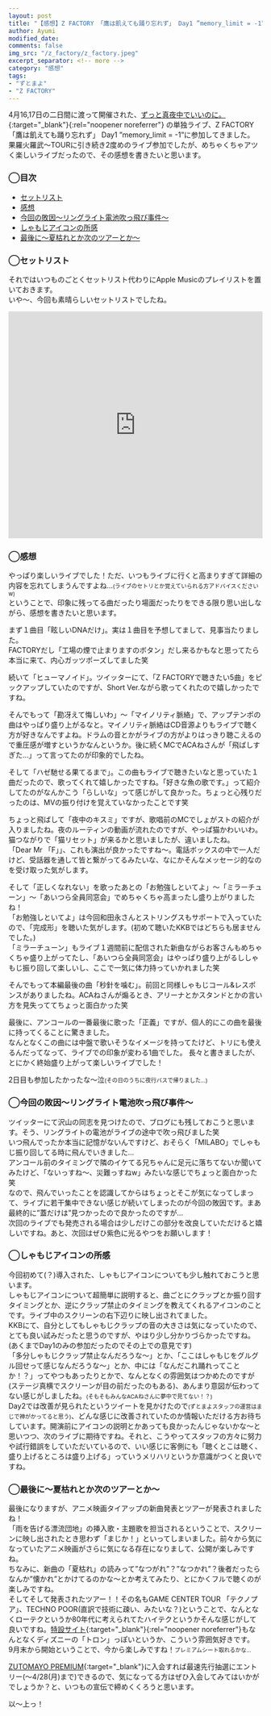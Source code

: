 ```yaml
---
layout: post
title: "【感想】Z FACTORY 「鷹は飢えても踊り忘れず」 Day1 ”memory_limit = -1”"
author: Ayumi
modified_date: 
comments: false
img_src: "/z_factory/z_factory.jpeg"
excerpt_separator: <!-- more -->
category: "感想"
tags: 
- "ずとまよ"
- "Z FACTORY"
--- 
```

<!-- ブログ本文 -->
4月16,17日の二日間に渡って開催された、[ずっと真夜中でいいのに。](https://zutomayo.net/){:target="_blank"}{:rel="noopener noreferrer"} の単独ライブ、Z FACTORY 「鷹は飢えても踊り忘れず」 Day1 ”memory_limit = -1”に参加してきました。  
果羅火羅武〜TOURに引き続き2度めのライブ参加でしたが、めちゃくちゃアツく楽しいライブだったので、その感想を書きたいと思います。
<!-- more -->
### ◯目次
- [セットリスト](#anchor1)
- [感想](#anchor2)
- [今回の敗因〜リングライト電池吹っ飛び事件〜](#anchor3)
- [しゃもじアイコンの所感](#anchor4)
- [最後に〜夏枯れとか次のツアーとか〜](#anchor5)

<a id="anchor1"></a>
### ◯セットリスト
それではいつものごとくセットリスト代わりにApple Musicのプレイリストを置いておきます。  
いや〜、今回も素晴らしいセットリストでしたね。
<iframe allow="autoplay *; encrypted-media *; fullscreen *" frameborder="0" height="450" style="width:100%;max-width:660px;overflow:hidden;background:transparent;" sandbox="allow-forms allow-popups allow-same-origin allow-scripts allow-storage-access-by-user-activation allow-top-navigation-by-user-activation" src="https://embed.music.apple.com/jp/playlist/zutomayo-factory-day1/pl.u-BNA6YjeF5jGEd8?l=en"></iframe>

<a id="anchor2"></a>
### ◯感想
やっぱり楽しいライブでした！ただ、いつもライブに行くと高まりすぎて詳細の内容を忘れてしまうんですよね...<span style="font-size: 11px">(ライブのセトリとか覚えていられる方アドバイスくださいw)</span>  
ということで、印象に残ってる曲だったり場面だったりをできる限り思い出しながら、感想を書きたいと思います。  

まず１曲目「眩しいDNAだけ」。実は１曲目を予想してまして、見事当たりました。  
FACTORYだし「工場の煙で止まりますのボタン」だし来るかもなと思ってたら本当に来て、内心ガッツポーズしてました笑  

続いて「ヒューマノイド」。ツイッターにて、「Z FACTORYで聴きたい5曲」をピックアップしていたのですが、Short Ver.ながら歌ってくれたので嬉しかったですね。  

そんでもって「勘冴えて悔しいわ」〜「マイノリティ脈絡」で、アップテンポの曲はやっぱり盛り上がるなと。マイノリティ脈絡はCD音源よりもライブで聴く方が好きなんですよね。ドラムの音とかがライブの方がよりはっきり聴こえるので重圧感が増すというかなんというか。後に続くMCでACAねさんが「飛ばしすぎた...」って言ってたのが印象的でしたね。  

そして「ハゼ馳せる果てるまで」。この曲もライブで聴きたいなと思っていた１曲だったので、歌ってくれて嬉しかったですね。「好きな魚の歌です。」って紹介してたのがなんかこう「らしいな」って感じがして良かった。ちょっと心残りだったのは、MVの振り付けを覚えていなかったことです笑  

ちょっと飛ばして「夜中のキスミ」ですが、歌唱前のMCでしょがストの紹介が入りましたね。夜のルーティンの動画が流れたのですが、やっぱ猫かわいいわ。猫つながりで「猫リセット」が来るかと思いましたが、違いましたね。  
「Dear Mr 「F」」、これも演出が良かったですね〜。電話ボックスの中で一人だけど、受話器を通して皆と繋がってるみたいな、なにかそんなメッセージ的なのを受け取った気がします。  

そして「正しくなれない」を歌ったあとの「お勉強しといてよ」〜「ミラーチューン」〜「あいつら全員同窓会」でめちゃくちゃ高まったし盛り上がりましたね！  
「お勉強しといてよ」は今回和田永さんとストリングスもサポートで入っていたので、「完成形」を聴いた気がします。(初めて聴いたKKBではどちらも居ませんでした。)  
「ミラーチューン」もライブ１週間前に配信された新曲ながらお客さんもめちゃくちゃ盛り上がってたし、「あいつら全員同窓会」はやっぱり盛り上がるししゃもじ振り回して楽しいし、ここで一気に体力持っていかれました笑  

そんでもって本編最後の曲「秒針を噛む」。前回と同様しゃもじコール&レスポンスがありましたね。ACAねさんが煽るとき、アリーナとかスタンドとかの言い方を見失っててちょっと面白かった笑  

最後に、アンコールの一番最後に歌った「正義」ですが、個人的にこの曲を最後に持ってくることに驚きました。  
なんとなくこの曲には中盤で歌いそうなイメージを持ってたけど、トリにも使えるんだってなって、ライブでの印象が変わる1曲でした。
長々と書きましたが、とにかく終始盛り上がって楽しいライブでした！  

2日目も参加したかったな〜泣<span style="font-size: 11px">(その日のうちに夜行バスで帰りました…)</span>  

<a id="anchor3"></a>
### ◯今回の敗因〜リングライト電池吹っ飛び事件〜
ツイッターにて沢山の同志を見つけたので、ブログにも残しておこうと思います。そう、リングライトの電池がライブの途中で吹っ飛びました笑  
いつ飛んでったか本当に記憶がないんですけど、おそらく「MILABO」でしゃもじ振り回してる時に飛んでいきました...  
アンコール前のタイミングで隣のイケてる兄ちゃんに足元に落ちてないか聞いてみたけど、「ないっすね〜、災難っすねw」みたいな感じでちょっと面白かった笑  
なので、飛んでいったことを認識してからはちょっとそこが気になってしまって、ライブに若干集中できない感じが続いてしまったのが今回の敗因です。まあ最終的に”蓋だけは”見つかったので良かったのですが...  
次回のライブでも発売される場合は少しだけこの部分を改良していただけると嬉しいですね。あと、次回はぜひ紫色に光るやつをお願いします！  

<a id="anchor4"></a>
### ◯しゃもじアイコンの所感
今回初めて(？)導入された、しゃもじアイコンについても少し触れておこうと思います。  
しゃもじアイコンについて超簡単に説明すると、曲ごとにクラップとか振り回すタイミングとか、逆にクラップ禁止のタイミングを教えてくれるアイコンのことです。ライブ中のスクリーンの右下辺りに映し出されてました。  
KKBにて、自分としてもしゃもじクラップの音の大きさは気になっていたので、とても良い試みだったと思うのですが、やはり少し分かりづらかったですね。(あくまでDay1のみの参加だったのでその上での意見です)  
「多分しゃもじクラップ禁止なんだろうな〜」とか、「ここはしゃもじをグルグル回せって感じなんだろうな〜」とか、中には「なんだこれ踊れってことか！？」ってやつもあったりとかで、なんとなくの雰囲気はつかめたのですが(ステージ真横でスクリーンが目の前だったのもある)、あんまり意図が伝わってない感じがしましたね。<span style="font-size: 11px">(そもそもみんなACAねさんに夢中で見てない！？)</span>  
Day2では改善が見られたというツイートを見かけたので<span style="font-size: 11px">(ずとまよスタッフの運営はまじで神がかってると思う)</span>、どんな感じに改善されていたのか情報いただける方お待ちしています。開演前にアイコンの説明とかあっても良かったんじゃないかな〜と思いつつ、次のライブに期待ですね。それと、こうやってスタッフの方々に努力や試行錯誤をしていただいているので、いい感じに客側にも「聴くとこは聴く、盛り上げるところは盛り上げる」っていうメリハリというか意識がつくと良いですね。  

<a id="anchor5"></a>
### ◯最後に〜夏枯れとか次のツアーとか〜
最後になりますが、アニメ映画タイアップの新曲発表とツアーが発表されましたね！  
「雨を告げる漂流団地」の挿入歌・主題歌を担当されるということで、スクリーンに映し出されたとき思わず「まじか！」といってしまいました。前々から気になっていたアニメ映画がさらに気になる存在になりまして、公開が楽しみですね。  
ちなみに、新曲の「夏枯れ」の読みって”なつがれ”？”なつかれ”？後者だったらなんか”懐かれ”とかけてるのかな〜とか考えてみたり、とにかくフルで聴くのが楽しみですね。  
そしてそして発表されたツアー！！その名もGAME CENTER TOUR 「テクノプア」、TECHNO POOR(直訳で技術に疎い、みたいな？)ということで、なんとなくローテクというか80年代に考えられてたハイテクというかそんな感じがして良いですね。[特設サイト](https://zutomayo.net/special/technopoor/){:target="_blank"}{:rel="noopener noreferrer"}もなんとなくディズニーの「トロン」っぽいというか、こういう雰囲気好きです。  
9月末から開始ということで、今から楽しみですね！<span style="font-size: 11px">プレミアムシート取れるかな...</span>  

[ZUTOMAYO PREMIUM](https://zutomayo.net/premium/){:target="_blank"}に入会すれば最速先行抽選にエントリー(〜4/28(月)まで)できるので、気になってる方はぜひ入会してみてはいかがでしょうか？と、いつもの宣伝で締めくくろうと思います。  

以〜上っ！



<!-- 本文終了 -->